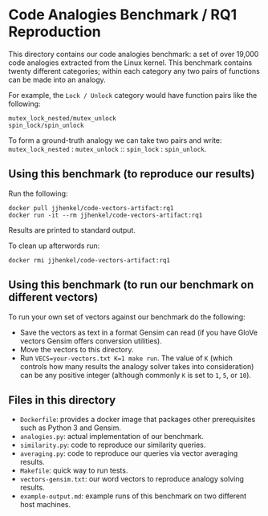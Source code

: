 # Code Analogies Benchmark / RQ1 Reproduction

This directory contains our code analogies benchmark: a set of over 19,000 code analogies 
extracted from the Linux kernel. This benchmark contains twenty different categories; 
within each category any two pairs of functions can be made into an analogy. 

For example, the `Lock / Unlock` category would have function pairs like the following:

```
mutex_lock_nested/mutex_unlock
spin_lock/spin_unlock
```

To form a ground-truth analogy we can take two pairs and write:
`mutex_lock_nested` : `mutex_unlock` :: `spin_lock` : `spin_unlock`. 

## Using this benchmark (to reproduce our results)

Run the following:

```
docker pull jjhenkel/code-vectors-artifact:rq1
docker run -it --rm jjhenkel/code-vectors-artifact:rq1
```

Results are printed to standard output. 

To clean up afterwords run:

```
docker rmi jjhenkel/code-vectors-artifact:rq1
```

## Using this benchmark (to run our benchmark on different vectors)

To run your own set of vectors against our benchmark do the following:

 - Save the vectors as text in a format Gensim can read (if you have GloVe vectors Gensim offers conversion utilities).
 - Move the vectors to this directory.
 - Run `VECS=your-vectors.txt K=1 make run`. The value of `K` (which controls how many results the analogy solver takes into consideration) can be any positive integer (although commonly `K` is set to `1`, `5`, or `10`).

## Files in this directory

 - `Dockerfile`: provides a docker image that packages other prerequisites such as Python 3 and Gensim.
 - `analogies.py`: actual implementation of our benchmark.
 - `similarity.py`: code to reproduce our similarity queries.
 - `averaging.py`: code to reproduce our queries via vector averaging results.
 - `Makefile`: quick way to run tests.
 - `vectors-gensim.txt`: our word vectors to reproduce analogy solving results.
 - `example-output.md`: example runs of this benchmark on two different host machines.

